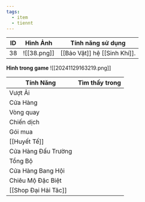 ```yaml
---
tags:
  - item
  - tiennt
---
```


| ID  | Hình Ảnh    | Tính năng sử dụng            |
| --- | ----------- | ---------------------------- |
| 38  | ![[38.png]] | [[Bảo Vật]] hệ [[Sinh Khí]]. |
**Hình trong game**
![[20241129163219.png]]

| Tính Năng            | Tìm thấy trong |
| -------------------- | :------------: |
| Vượt Ải              |                |
| Cửa Hàng             |                |
| Vòng quay            |                |
| Chiến dịch           |                |
| Gói mua              |                |
| [[Huyết Tế]]         |                |
| Cửa Hàng Đấu Trường  |                |
| Tổng Bộ              |                |
| Cửa Hàng Bang Hội    |                |
| Chiêu Mộ Đặc Biệt    |                |
| [[Shop Đại Hải Tăc]] |                |

